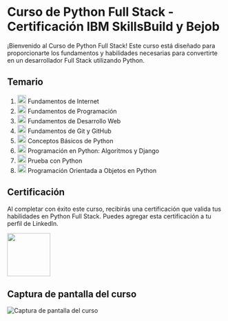 # Curso de Python Full Stack - Certificación IBM SkillsBuild y Bejob

¡Bienvenido al Curso de Python Full Stack! Este curso está diseñado para proporcionarte los fundamentos y habilidades necesarias para convertirte en un desarrollador Full Stack utilizando Python.


## Temario

1. <img src="https://raw.githubusercontent.com/gliadev/cursoIBM/main/iconos/internet.png" width="20"/> Fundamentos de Internet
2. <img src="https://raw.githubusercontent.com/gliadev/cursoIBM/main/iconos/programacion.png" width="20"/> Fundamentos de Programación
3. <img src="https://raw.githubusercontent.com/gliadev/cursoIBM/main/iconos/desarrollo-web.png" width="20"/> Fundamentos de Desarrollo Web
4. <img src="https://raw.githubusercontent.com/gliadev/cursoIBM/main/iconos/github.png" width="20"/> Fundamentos de Git y GitHub
5. <img src="https://raw.githubusercontent.com/gliadev/cursoIBM/main/iconos/python.png" width="20"/> Conceptos Básicos de Python
6. <img src="https://raw.githubusercontent.com/gliadev/cursoIBM/main/iconos/django.png" width="20"/> Programación en Python: Algoritmos y Django
7. <img src="https://raw.githubusercontent.com/gliadev/cursoIBM/main/iconos/prueba-python.png" width="20"/> Prueba con Python
8. <img src="https://raw.githubusercontent.com/gliadev/cursoIBM/main/iconos/programacion-orientada-objetos.png" width="20"/> Programación Orientada a Objetos en Python

## Certificación

Al completar con éxito este curso, recibirás una certificación que valida tus habilidades en Python Full Stack. Puedes agregar esta certificación a tu perfil de LinkedIn.

[<img src="https://raw.githubusercontent.com/gliadev/cursoIBM/main/iconos/certificacion.png" width="100"/>](https://www.credly.com/badges/5cea7f95-6b36-40fe-b91a-a3e6fdd06421/linked_in_profile)

## Captura de pantalla del curso

![Captura de pantalla del curso](https://github.com/gliadev/cursoIBM/blob/main/assets/78279221/237a84af-b297-4568-a81e-9ab3e1ba2602)
